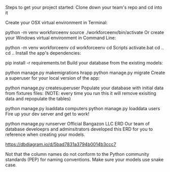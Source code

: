 Steps to get your project started:
Clone down your team's repo and cd into it

Create your OSX virtual environment in Terminal:

python -m venv workforceenv
source ./workforceenv/bin/activate
Or create your Windows virtual environment in Command Line:

python -m venv workforceenv
cd workforceenv
cd Scripts
activate.bat
cd ..
cd ..
Install the app's dependencies:

pip install -r requirements.txt
Build your database from the existing models:

python manage.py makemigrations hrapp
python manage.py migrate
Create a superuser for your local version of the app:

python manage.py createsuperuser
Populate your database with initial data from fixtures files: (NOTE: every time you run this it will remove exisiting data and repopulate the tables)

python manage.py loaddata computers
python manage.py loaddata users
Fire up your dev server and get to work!

python manage.py runserver
Official Bangazon LLC ERD
Our team of database develoeprs and adminsitrators developed this ERD for you to reference when creating your models.

https://dbdiagram.io/d/5bad7831a3794b0014b3ccc7

Not that the column names do not conform to the Python community standards (PEP) for naming conventions. Make sure your models use snake case.